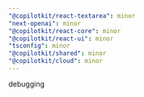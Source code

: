 ```yaml
---
"@copilotkit/react-textarea": minor
"next-openai": minor
"@copilotkit/react-core": minor
"@copilotkit/react-ui": minor
"tsconfig": minor
"@copilotkit/shared": minor
"@copilotkit/cloud": minor
---
```


debugging
